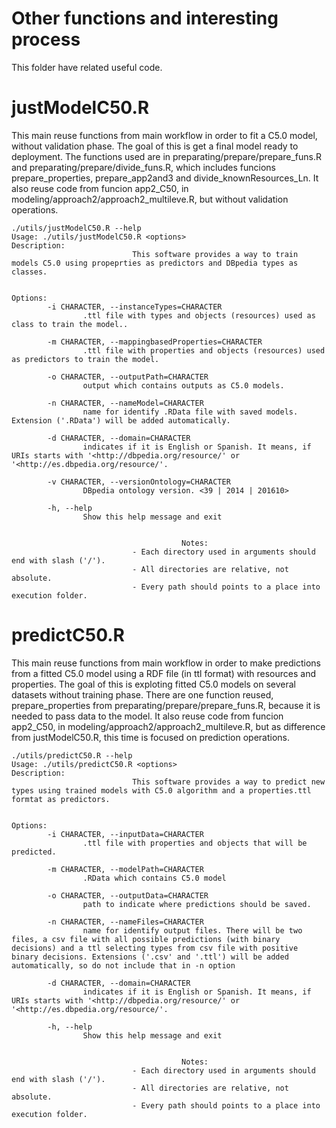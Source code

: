 # Other functions and interesting process

This folder have related useful code.


# justModelC50.R
This main reuse functions from main workflow in order to fit a C5.0 model, without validation phase. The goal of this is get a final model ready to deployment. The functions used are in preparating/prepare/prepare_funs.R and preparating/prepare/divide_funs.R, which includes funcions prepare_properties, prepare_app2and3 and divide_knownResources_Ln. It also reuse code from funcion app2_C50, in modeling/approach2/approach2_multileve.R, but without validation operations.
```
./utils/justModelC50.R --help
Usage: ./utils/justModelC50.R <options>
Description:
                           This software provides a way to train models C5.0 using propeprties as predictors and DBpedia types as classes.


Options:
        -i CHARACTER, --instanceTypes=CHARACTER
                .ttl file with types and objects (resources) used as class to train the model..

        -m CHARACTER, --mappingbasedProperties=CHARACTER
                .ttl file with properties and objects (resources) used as predictors to train the model.

        -o CHARACTER, --outputPath=CHARACTER
                output which contains outputs as C5.0 models.

        -n CHARACTER, --nameModel=CHARACTER
                name for identify .RData file with saved models. Extension ('.RData') will be added automatically.

        -d CHARACTER, --domain=CHARACTER
                indicates if it is English or Spanish. It means, if URIs starts with '<http://dbpedia.org/resource/' or '<http://es.dbpedia.org/resource/'.

        -v CHARACTER, --versionOntology=CHARACTER
                DBpedia ontology version. <39 | 2014 | 201610>

        -h, --help
                Show this help message and exit


                                      Notes:
                           - Each directory used in arguments should end with slash ('/').
                           - All directories are relative, not absolute.
                           - Every path should points to a place into execution folder.

```

# predictC50.R
This main reuse functions from main workflow in order to make predictions from a fitted C5.0 model using a RDF file (in ttl format) with resources and properties. The goal of this is exploting fitted C5.0 models on several datasets without training phase. There are one function reused, prepare_properties from preparating/prepare/prepare_funs.R, because it is needed to pass data to the model. It also reuse code from funcion app2_C50, in modeling/approach2/approach2_multileve.R, but as difference from justModelC50.R, this time is focused on prediction operations.
```
./utils/predictC50.R --help
Usage: ./utils/predictC50.R <options>
Description:
                           This software provides a way to predict new types using trained models with C5.0 algorithm and a properties.ttl formtat as predictors.


Options:
        -i CHARACTER, --inputData=CHARACTER
                .ttl file with properties and objects that will be predicted.

        -m CHARACTER, --modelPath=CHARACTER
                .RData which contains C5.0 model

        -o CHARACTER, --outputData=CHARACTER
                path to indicate where predictions should be saved.

        -n CHARACTER, --nameFiles=CHARACTER
                name for identify output files. There will be two files, a csv file with all possible predictions (with binary decisions) and a ttl selecting types from csv file with positive binary decisions. Extensions ('.csv' and '.ttl') will be added automatically, so do not include that in -n option

        -d CHARACTER, --domain=CHARACTER
                indicates if it is English or Spanish. It means, if URIs starts with '<http://dbpedia.org/resource/' or '<http://es.dbpedia.org/resource/'.

        -h, --help
                Show this help message and exit


                                      Notes:
                           - Each directory used in arguments should end with slash ('/').
                           - All directories are relative, not absolute.
                           - Every path should points to a place into execution folder.

```
